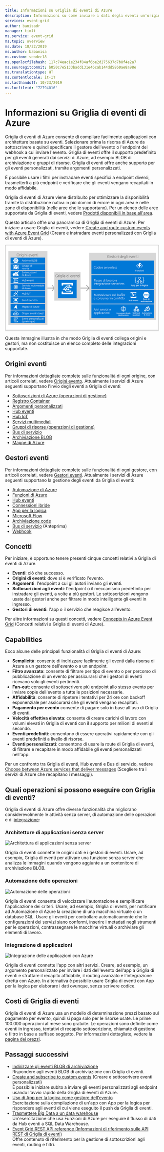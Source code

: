 ```yaml
---
title: Informazioni su Griglia di eventi di Azure
description: Informazioni su come inviare i dati degli eventi un'origine ai gestori con Griglia di eventi di Azure. Creare applicazioni basate su eventi e integrarle con i servizi di Azure.
services: event-grid
author: banisadr
manager: timlt
ms.service: event-grid
ms.topic: overview
ms.date: 10/22/2019
ms.author: babanisa
ms.custom: seodec18
ms.openlocfilehash: 117c74eac1e234f84af6be2d275637d7b8f4e2a7
ms.sourcegitcommit: b050c7e5133badd131e46cab144dd5860ae8a98e
ms.translationtype: HT
ms.contentlocale: it-IT
ms.lasthandoff: 10/23/2019
ms.locfileid: "72794016"
---
```

# <a name="what-is-azure-event-grid"></a>Informazioni su Griglia di eventi di Azure

Griglia di eventi di Azure consente di compilare facilmente applicazioni con architetture basate su eventi. Selezionare prima la risorsa di Azure da sottoscrivere e quindi specificare il gestore dell'evento o l'endpoint del webhook a cui inviare l'evento. Griglia di eventi offre il supporto predefinito per gli eventi generati dai servizi di Azure, ad esempio BLOB di archiviazione e gruppi di risorse. Griglia di eventi offre anche supporto per gli eventi personalizzati, tramite argomenti personalizzati. 

È possibile usare i filtri per instradare eventi specifici a endpoint diversi, trasmetterli a più endpoint e verificare che gli eventi vengano recapitati in modo affidabile.

Griglia di eventi di Azure viene distribuito per ottimizzare la disponibilità tramite la distribuzione nativa in più domini di errore in ogni area e nelle zone di disponibilità (nelle aree che le supportano). Per un elenco delle aree supportate da Griglia di eventi, vedere [Prodotti disponibili in base all'area](https://azure.microsoft.com/global-infrastructure/services/?products=event-grid&regions=all).

Questo articolo offre una panoramica di Griglia di eventi di Azure. Per iniziare a usare Griglia di eventi, vedere [Create and route custom events with Azure Event Grid](custom-event-quickstart.md) (Creare e instradare eventi personalizzati con Griglia di eventi di Azure). 

![Modello di Griglia di eventi per origini e gestori](./media/overview/functional-model.png)

Questa immagine illustra in che modo Griglia di eventi collega origini e gestori, ma non costituisce un elenco completo delle integrazioni supportate.

## <a name="event-sources"></a>Origini eventi

Per informazioni dettagliate complete sulle funzionalità di ogni origine, con articoli correlati, vedere [Origini evento](event-sources.md). Attualmente i servizi di Azure seguenti supportano l'invio degli eventi a Griglia di eventi:

* [Sottoscrizioni di Azure (operazioni di gestione)](event-sources.md#azure-subscriptions)
* [Registro Container](event-sources.md#container-registry)
* [Argomenti personalizzati](event-sources.md#custom-topics)
* [Hub eventi](event-sources.md#event-hubs)
* [Hub IoT](event-sources.md#iot-hub)
* [Servizi multimediali](event-sources.md#media-services)
* [Gruppi di risorse (operazioni di gestione)](event-sources.md#resource-groups)
* [Bus di servizio](event-sources.md#service-bus)
* [Archiviazione BLOB](event-sources.md#storage)
* [Mappe di Azure](event-sources.md#maps)

## <a name="event-handlers"></a>Gestori eventi

Per informazioni dettagliate complete sulle funzionalità di ogni gestore, con articoli correlati, vedere [Gestori eventi](event-handlers.md). Attualmente i servizi di Azure seguenti supportano la gestione degli eventi da Griglia di eventi: 

* [Automazione di Azure](event-handlers.md#azure-automation)
* [Funzioni di Azure](event-handlers.md#azure-functions)
* [Hub eventi](event-handlers.md#event-hubs)
* [Connessioni ibride](event-handlers.md#hybrid-connections)
* [App per la logica](event-handlers.md#logic-apps)
* [Microsoft Flow](https://preview.flow.microsoft.com/connectors/shared_azureeventgrid/azure-event-grid/)
* [Archiviazione code](event-handlers.md#queue-storage)
* [Bus di servizio](event-handlers.md#service-bus-queue-preview) (Anteprima)
* [Webhook](event-handlers.md#webhooks)

## <a name="concepts"></a>Concetti

Per iniziare, è opportuno tenere presenti cinque concetti relativi a Griglia di eventi di Azure:

* **Eventi**: ciò che successo.
* **Origini di eventi**: dove si è verificato l'evento.
* **Argomenti**: l'endpoint a cui gli autori inviano gli eventi.
* **Sottoscrizioni agli eventi**: l'endpoint o il meccanismo predefinito per instradare gli eventi, a volte a più gestori. Le sottoscrizioni vengono usate dai gestori anche per filtrare in modo intelligente gli eventi in ingresso.
* **Gestori di eventi**: l'app o il servizio che reagisce all'evento.

Per altre informazioni su questi concetti, vedere [Concepts in Azure Event Grid](concepts.md) (Concetti relativi a Griglia di eventi di Azure).

## <a name="capabilities"></a>Capabilities

Ecco alcune delle principali funzionalità di Griglia di eventi di Azure:

* **Semplicità**: consente di indirizzare facilmente gli eventi dalla risorsa di Azure a un gestore dell'evento o a un endpoint.
* **Filtro avanzato**: consente di filtrare per tipo di evento o per percorso di pubblicazione di un evento per assicurarsi che i gestori di eventi ricevano solo gli eventi pertinenti.
* **Fan-out**: consente di sottoscrivere più endpoint allo stesso evento per inviare copie dell'evento a tutte le posizioni necessarie.
* **Affidabilità**: consente di ripetere i tentativi per 24 ore con backoff esponenziale per assicurarsi che gli eventi vengano recapitati.
* **Pagamento per evento** consente di pagare solo in base all'uso di Griglia di eventi.
* **Velocità effettiva elevata**: consente di creare carichi di lavoro con volumi elevati in Griglia di eventi con il supporto per milioni di eventi al secondo.
* **Eventi predefiniti**: consentono di essere operativi rapidamente con gli eventi predefiniti a livello di risorse.
* **Eventi personalizzati**: consentono di usare la route di Griglia di eventi, di filtrare e recapitare in modo affidabile gli eventi personalizzati nell'app.

Per un confronto tra Griglia di eventi, Hub eventi e Bus di servizio, vedere [Choose between Azure services that deliver messages](compare-messaging-services.md) (Scegliere tra i servizi di Azure che recapitano i messaggi).

## <a name="what-can-i-do-with-event-grid"></a>Quali operazioni si possono eseguire con Griglia di eventi?

Griglia di eventi di Azure offre diverse funzionalità che migliorano considerevolmente le attività senza server, di automazione delle operazioni e di [integrazione](https://azure.com/integration): 

### <a name="serverless-application-architectures"></a>Architetture di applicazioni senza server

![Architettura di applicazioni senza server](./media/overview/serverless_web_app.png)

Griglia di eventi connette le origini dati e i gestori di eventi. Usare, ad esempio, Griglia di eventi per attivare una funzione senza server che analizza le immagini quando vengono aggiunte a un contenitore di archiviazione BLOB. 

### <a name="ops-automation"></a>Automazione delle operazioni

![Automazione delle operazioni](./media/overview/Ops_automation.png)

Griglia di eventi consente di velocizzare l'automazione e semplificare l'applicazione dei criteri. Usare, ad esempio, Griglia di eventi, per notificare ad Automazione di Azure la creazione di una macchina virtuale o un database SQL. Usare gli eventi per controllare automaticamente che le configurazioni dei servizi siano conformi, inserire i metadati negli strumenti per le operazioni, contrassegnare le macchine virtuali o archiviare gli elementi di lavoro.

### <a name="application-integration"></a>Integrazione di applicazioni

![Integrazione delle applicazioni con Azure](./media/overview/app_integration.png)

Griglia di eventi connette l'app con altri servizi. Creare, ad esempio, un argomento personalizzato per inviare i dati dell'evento dell'app a Griglia di eventi e sfruttare il recapito affidabile, il routing avanzato e l'integrazione diretta con Azure. In alternativa è possibile usare Griglia di eventi con App per la logica per elaborare i dati ovunque, senza scrivere codice. 

## <a name="how-much-does-event-grid-cost"></a>Costi di Griglia di eventi

Griglia di eventi di Azure usa un modello di determinazione prezzi basato sul pagamento per evento, quindi si paga solo per le risorse usate. Le prime 100.000 operazioni al mese sono gratuite. Le operazioni sono definite come eventi in ingresso, tentativi di recapito sottoscrizione, chiamate di gestione e filtro in base a suffisso soggetto. Per informazioni dettagliate, vedere la [pagina dei prezzi](https://azure.microsoft.com/pricing/details/event-grid/).

## <a name="next-steps"></a>Passaggi successivi

* [Indirizzare gli eventi BLOB di archiviazione](../storage/blobs/storage-blob-event-quickstart.md?toc=%2fazure%2fevent-grid%2ftoc.json)  
  Rispondere agli eventi BLOB di archiviazione con Griglia di eventi.
* [Create and subscribe to custom events](custom-event-quickstart.md) (Creare e sottoscrivere eventi personalizzati)  
  È possibile iniziare subito a inviare gli eventi personalizzati agli endpoint usando l'avvio rapido della Griglia di eventi di Azure.
* [Uso di App per la logica come gestore dell'evento](monitor-virtual-machine-changes-event-grid-logic-app.md)  
  Esercitazione sulla compilazione di un'app con App per la logica per rispondere agli eventi di cui viene eseguito il push da Griglia di eventi.
* [Trasmettere Big Data a un data warehouse](event-grid-event-hubs-integration.md)  
  Un'esercitazione che usa Funzioni di Azure per eseguire il flusso di dati da Hub eventi a SQL Data Warehouse.
* [Event Grid REST API reference (Informazioni di riferimento sulle API REST di Griglia di eventi)](/rest/api/eventgrid)  
  Offre contenuto di riferimento per la gestione di sottoscrizioni agli eventi, routing e filtri.
